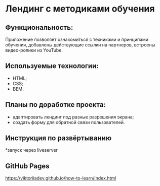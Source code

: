# Лендинг с методиками обучения
## Функциональность:
Приложение позволяет ознакомиться с техниками и принципами обучения, добавлены действующие ссылки на партнеров, встроены видео-ролики из YouTube.

## Используемые технологии:

- HTML;
- CSS;
- BEM.

## Планы по доработке проекта:

- адаптировать лендинг под разные разрешения экрана;
- создать форму для обратной связи пользователей.

## Инструкция по развёртыванию
*запуск через liveserver

## GitHub Pages 
https://viktoriiadev.github.io/how-to-learn/index.html

